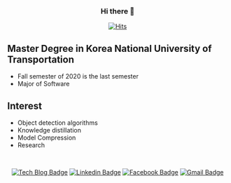 
  <div align=center>
  
  ### Hi there 👋
	
  [![Hits](https://hits.seeyoufarm.com/api/count/incr/badge.svg?url=https%3A%2F%2Fgithub.com%2Fzzsza)](https://94JuHo.github.io) 
	
  </div>
  
## Master Degree in Korea National University of Transportation
- Fall semester of 2020 is the last semester
- Major of Software

## Interest
- Object detection algorithms
- Knowledge distillation
- Model Compression
- Research

<br>

<div align=center>
  
  [![Tech Blog Badge](http://img.shields.io/badge/-Tech%20blog-black?style=flat-square&logo=github&link=https://94juho.github.io/)](https://94juho.github.io/)
  [![Linkedin Badge](https://img.shields.io/badge/-LinkedIn-blue?style=flat-square&logo=Linkedin&logoColor=white&link=https://www.linkedin.com/in/ryan-juho-jung-b4074a193/)](https://www.linkedin.com/in/ryan-juho-jung-b4074a193/)
  [![Facebook Badge](https://img.shields.io/badge/facebook-1877f2?style=flat-square&logo=facebook&logoColor=white&link=https://www.facebook.com/RyanJung1994)](https://www.facebook.com/RyanJung1994)
  [![Gmail Badge](https://img.shields.io/badge/Gmail-d14836?style=flat-square&logo=Gmail&logoColor=white&link=mailto:jjs1005k@gmail.com)](mailto:jjs1005k@gmail.com)
  
</div>
